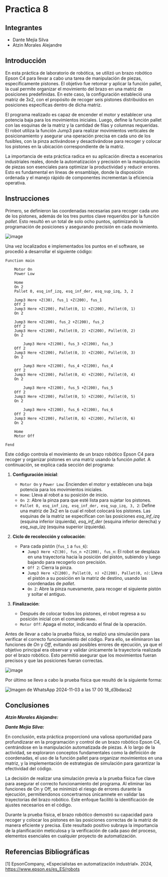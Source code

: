 # Practica 8

## Integrantes

- Dante Mejía Silva
- Atzin Morales Alejandre

## Introducción 

En esta práctica de laboratorio de robótica, se utilizó un brazo robótico Epson C4 para llevar a cabo una tarea de manipulación de piezas, específicamente pistones. El objetivo fue retomar y aplicar la función pallet, la cual permite organizar el movimiento del brazo en una matriz de posiciones predefinidas. En este caso, la configuración estableció una matriz de 3x2, con el propósito de recoger seis pistones distribuidos en posiciones específicas dentro de dicha matriz.

El programa realizado es capaz de encender el motor y establecer una potencia baja para los movimientos iniciales. Luego, define la función pallet con las esquinas de la matriz y la cantidad de filas y columnas requeridas. El robot utiliza la función Jump3 para realizar movimientos verticales de posicionamiento y asegurar una operación precisa en cada uno de los fusibles, con la pinza activándose y desactivándose para recoger y colocar los pistones en la ubicación correspondiente de la matriz.

La importancia de esta práctica radica en su aplicación directa a escenarios industriales reales, donde la automatización y precisión en la manipulación de piezas son esenciales para optimizar la productividad y reducir errores. Esto es fundamental en líneas de ensamblaje, donde la disposición ordenada y el manejo rápido de componentes incrementan la eficiencia operativa.

## Instrucciones

Primero, se definieron las coordenadas necesarias para recoger cada uno de los pistones, además de los tres puntos clave requeridos por la función *pallet*. Esto resultó en un total de solo ocho puntos, optimizando la programación de posiciones y asegurando precisión en cada movimiento.

![image](https://github.com/user-attachments/assets/68ca98b1-9ee6-4295-a34c-e3e61e41fdee)

Una vez localizados e implementados los puntos en el software, se procedió a desarrollar el siguiente código:
```
Function main
	
	Motor On
	Power Low
		
	Home
	On 2
	Pallet 0, esq_inf_izq, esq_inf_der, esq_sup_izq, 3, 2
		    
	Jump3 Here +Z(30), fus_1 +Z(200), fus_1
    Off 2
	Jump3 Here +Z(200), Pallet(0, 1) +Z(200), Pallet(0, 1)
	On 2
	
	Jump3 Here +Z(200), fus_2 +Z(200), fus_2
	Off 2
	Jump3 Here +Z(200), Pallet(0, 2) +Z(200), Pallet(0, 2)
	On 2
	
		Jump3 Here +Z(200), fus_3 +Z(200), fus_3
	Off 2
	Jump3 Here +Z(200), Pallet(0, 3) +Z(200), Pallet(0, 3)
	On 2
	
		Jump3 Here +Z(200), fus_4 +Z(200), fus_4
	Off 2
	Jump3 Here +Z(200), Pallet(0, 4) +Z(200), Pallet(0, 4)
	On 2
	
		Jump3 Here +Z(200), fus_5 +Z(200), fus_5
	Off 2
	Jump3 Here +Z(200), Pallet(0, 5) +Z(200), Pallet(0, 5)
	On 2
	
		Jump3 Here +Z(200), fus_6 +Z(200), fus_6
	Off 2
	Jump3 Here +Z(200), Pallet(0, 6) +Z(200), Pallet(0, 6)
	On 2
	
	Home
	Motor Off
	
Fend
```
Este código controla el movimiento de un brazo robótico Epson C4 para recoger y organizar pistones en una matriz usando la función *pallet*. A continuación, se explica cada sección del programa:

1. **Configuración inicial**:
   - `Motor On` y `Power Low`: Encienden el motor y establecen una baja potencia para los movimientos iniciales.
   - `Home`: Lleva al robot a su posición de inicio.
   - `On 2`: Abre la pinza para que esté lista para sujetar los pistones.
   - `Pallet 0, esq_inf_izq, esq_inf_der, esq_sup_izq, 3, 2`: Define una matriz de 3x2 en la cual el robot colocará los pistones. Las esquinas de la matriz se especifican con las posiciones *esq_inf_izq* (esquina inferior izquierda), *esq_inf_der* (esquina inferior derecha) y *esq_sup_izq* (esquina superior izquierda).

2. **Ciclo de recolección y colocación**:
   - Para cada pistón (`fus_1` a `fus_6`):
     - `Jump3 Here +Z(30), fus_n +Z(200), fus_n`: El robot se desplaza en una trayectoria hacia la posición del pistón, subiendo y luego bajando para recogerlo con precisión.
     - `Off 2`: Cierra la pinza.
     - `Jump3 Here +Z(200), Pallet(0, n) +Z(200), Pallet(0, n)`: Lleva el pistón a su posición en la matriz de destino, usando las coordenadas de *pallet*.
     - `On 2`: Abre la pinza nuevamente, para recoger el siguiente pistón y soltar el antiguo.

3. **Finalización**:
   - Después de colocar todos los pistones, el robot regresa a su posición inicial con el comando `Home`.
   - `Motor Off`: Apaga el motor, indicando el final de la operación.

Antes de llevar a cabo la prueba física, se realizó una simulación para verificar el correcto funcionamiento del código. Para ello, se eliminaron las funciones de *On* y *Off*, evitando así posibles errores de ejecución, ya que el objetivo principal era observar y validar únicamente la trayectoria realizada por el brazo robótico. Esto permitió asegurar que los movimientos fueran precisos y que las posiciones fueran correctas.

![image](https://github.com/user-attachments/assets/b97d4c83-d13f-4fbd-897d-b20857d3ba3e)

Por último se llevo a cabo la prueba física que resultó de la siguiente forma:

![Imagen de WhatsApp 2024-11-03 a las 17 00 18_d3bdaca2](https://github.com/user-attachments/assets/d87ef01c-ad19-40d1-af99-7fa77512f8ac)

## Conclusiones

***Atzin Morales Alejandre:*** 



***Dante Mejía Silva:*** 

En conclusión, esta práctica proporcionó una valiosa oportunidad para profundizarar en la programación y control de un brazo robótico Epson C4, centrándose en la manipulación automatizada de piezas. A lo largo de la actividad, se exploraron conceptos fundamentales como la definición de coordenadas, el uso de la función pallet para organizar movimientos en una matriz, y la implementación de estrategias de simulación para garantizar la efectividad del código.

La decisión de realizar una simulación previa a la prueba física fue clave para asegurar el correcto funcionamiento del programa. Al eliminar las funciones de On y Off, se minimizó el riesgo de errores durante la ejecución, permitiendonos concertrarnos únicamnete en validar las trayectorias del brazo robótico. Este enfoque facilitó la identificación de ajustes necesarios en el código.

Durante la prueba física, el brazo robótico demostró su capacidad para recoger y colocar los pistones en las posiciones correctas de la matriz de manera eficiente y precisa. Este resultado positivo subraya la importancia de la planificación meticulosa y la verificación de cada paso del proceso, elementos esenciales en cualquier proyecto de automatización.

## Referencias Bibliográficas 

[1] 	EpsonCompany, «Especialistas en automatización industrial». 2024, https://www.epson.es/es_ES/robots






























